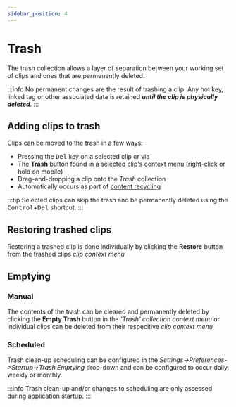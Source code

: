```yaml
---
sidebar_position: 4
---
```

# Trash
The trash collection allows a layer of separation between your working set of clips and ones that are permenently deleted.

:::info
No permanent changes are the result of trashing a clip. Any hot key, linked tag or other associated data is retained ***until the clip is physically deleted***.
:::

## Adding clips to trash
Clips can be moved to the trash in a few ways: 
- Pressing the <kbd>Del</kbd> key on a selected clip or via 
- The **Trash** button found in a selected clip's context menu (right-click or hold on mobile) 
- Drag-and-dropping a clip onto the *Trash* collection
- Automatically occurs as part of [content recycling](../account/index.md#content-limits)

:::tip
Selected clips can skip the trash and be permanently deleted using the <kbd>Control</kbd>+<kbd>Del</kbd> shortcut.
:::

## Restoring trashed clips
Restoring a trashed clip is done individually by clicking the **Restore** button from the trashed clips *clip context menu*

## Emptying 

### Manual
The contents of the trash can be cleared and permanently deleted by clicking the **Empty Trash** button in the *'Trash' collection context menu* or individual clips can be deleted from their respecitive *clip context menu*


### Scheduled
Trash clean-up scheduling can be configured in the *Settings->Preferences->Startup->Trash Emptying* drop-down and can be configured to occur daily, weekly or monthly.

:::info 
Trash clean-up and/or changes to scheduling are only assessed during application startup.
:::
